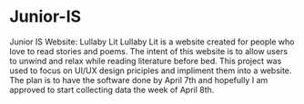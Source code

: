 # Junior-IS
Junior IS Website: Lullaby Lit
Lullaby Lit is a website created for people who love to read stories and poems. The intent of this website is to allow users to unwind and relax while reading literature before bed. This project was used to focus on UI/UX design priciples and impliment them into a website.
The plan is to have the software done by April 7th and hopefully I am approved to start collecting data the week of April 8th.
